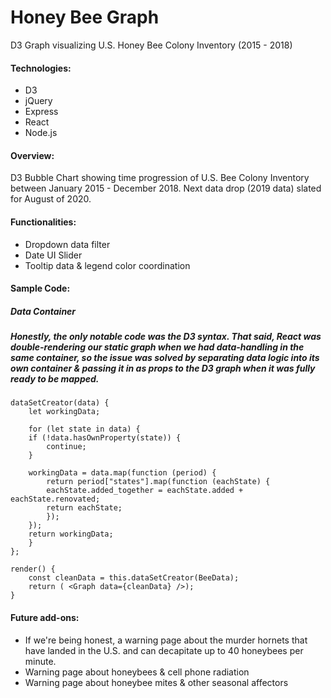 # Honey Bee Graph
D3 Graph visualizing U.S. Honey Bee Colony Inventory (2015 - 2018)

#### Technologies:
* D3
* jQuery
* Express
* React
* Node.js

#### Overview:
D3 Bubble Chart showing time progression of U.S. Bee Colony Inventory between January 2015 - December 2018.
Next data drop (2019 data) slated for August of 2020.

#### Functionalities: 
* Dropdown data filter
* Date UI Slider
* Tooltip data & legend color coordination

#### Sample Code:
  ##### Data Container
  ##### Honestly, the only notable code was the D3 syntax. That said, React was double-rendering our static graph when we had data-handling in the same container, so the issue was solved by separating data logic into its own container & passing it in as props to the D3 graph when it was fully ready to be mapped.

    dataSetCreator(data) {
        let workingData;

        for (let state in data) {
        if (!data.hasOwnProperty(state)) {
            continue;
        }

        workingData = data.map(function (period) {
            return period["states"].map(function (eachState) {
            eachState.added_together = eachState.added + eachState.renovated;
            return eachState;
            });
        });
        return workingData;
        }   
    };

    render() {
        const cleanData = this.dataSetCreator(BeeData);
        return ( <Graph data={cleanData} />);  
    }

    
#### Future add-ons:
* If we're being honest, a warning page about the murder hornets that have landed in the U.S. and can decapitate up to 40 honeybees per minute.
* Warning page about honeybees & cell phone radiation
* Warning page about honeybee mites & other seasonal affectors